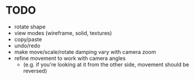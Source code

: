 # TODO

- rotate shape
- view modes (wireframe, solid, textures)
- copy/paste
- undo/redo
- make move/scale/rotate damping vary with camera zoom
- refine movement to work with camera angles
  - (e.g. if you're looking at it from the other side, movement should be reversed)
